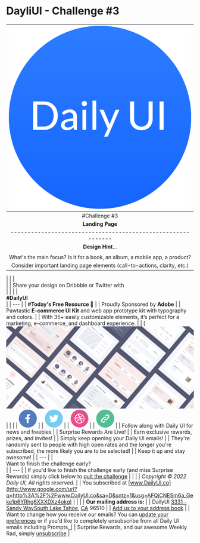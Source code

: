 # DayliUI - Challenge #3

| ![img](Images/IconDailyUI.png) |
| :----------------------------------------------------------: |
| #Challenge #3                                                |
| **Landing Page**                                             |
| ------------------------------------------------------------ |
| **Design Hint**...  | 
|                                                              |
| What's the main focus? Is it for a book, an album, a mobile app, a product? |
| Consider important landing page elements (call-to-actions, clarity, etc.) |
 
| |
| <br>                                                       |
| Share your design on Dribbble or Twitter with    <br>      |
| |
| <br> **#DailyUI** <br> |
| --- |
| **#Today's Free Resource 🌟** |
| Proudly Sponsored by **Adobe**  |
| Pawtastic **E-commerce UI Kit** and web app prototype kit with typography and colors. |
| With 35+ easily customizable elements, it’s perfect for a marketing, e-commerce, and dashboard experience. |
| [![img](Images/MultiplePost.png)  |
| |
| ![img](Images/IconFacebook.png)  |
| ![img](Images/IconTwitter.png) |
| ![img](Images/Icondribbble.png) |
| ![img](Images/IconDailyUIShare.png) |
| Follow along with Daily UI for news and freebies |
| Surprise Rewards Are Live! |
| Earn exclusive rewards, prizes, and invites!   |
| Simply keep opening your Daily UI emails!   |
| They're randomly sent to people with high open rates and the longer you're subscribed, the more likely you are to be selected!  |
| Keep it up and stay awesome! |
|  ---                                                            |
| <br> Want to finish the challenge early?   <br> |
|  ---                                                            |
| If you'd like to finish the challenge early (and miss Surprise Rewards) simply click below to [quit the challenge](https://www.google.com/url?q=https%3A%2F%2Fdailyui.us11.list-manage.com%2Fautomation%2Fremove%3Fuid%3D4f673bd669d38ddb22ebef774%26cid%3Da95ef3f617%26eid%3D96edc24e23&sa=D&sntz=1&usg=AFQjCNHguyKTuhREWmQM-aLkdrkIYIvOFw) |
| |
| *Copyright © 2022 Daily UI, All rights reserved.*  |
| You subscribed at [www.DailyUI.co](http://www.google.com/url?q=http%3A%2F%2Fwww.DailyUI.co&sa=D&sntz=1&usg=AFQjCNESm6a_Geke1p6YRhg6XXXDXz4okg) |
| |
| **Our mailing address is:** |
| DailyUI [3331 - Sandy Way](https://www.google.com/maps/search/3331+Sandy+Way+South+Lake+Tahoe+,++CA?entry=gmail&source=g)[South Lake Tahoe](https://www.google.com/maps/search/3331+Sandy+Way+South+Lake+Tahoe+,++CA?entry=gmail&source=g), [CA](https://www.google.com/maps/search/3331+Sandy+Way+South+Lake+Tahoe+,++CA?entry=gmail&source=g) 96510 |
| [Add us to your address book](https://www.google.com/url?q=https%3A%2F%2Fdailyui.us11.list-manage.com%2Fvcard%3Fu%3D4f673bd669d38ddb22ebef774%26id%3D0ac3a8df35&sa=D&sntz=1&usg=AFQjCNGrk8FhQJTaY3txBssTEk1CrxPRjw)  |
| Want to change how you receive our emails? You can [update your preferences](https://www.google.com/url?q=https%3A%2F%2Fdailyui.us11.list-manage.com%2Fprofile%3Fu%3D4f673bd669d38ddb22ebef774%26id%3D0ac3a8df35%26e%3D96edc24e23%26c%3De9ddced28f&sa=D&sntz=1&usg=AFQjCNHSaf-V1Q43WbxxIjyACEgJ3acI8Q) or if you'd like to completely unsubscribe from all Daily UI emails including Prompts[, ](https://www.google.com/maps/search/3331+Sandy+Way+South+Lake+Tahoe+,++CA?entry=gmail&source=g) |
| Surprise Rewards, and our awesome Weekly Rad, simply [unsubscribe](https://www.google.com/url?q=https%3A%2F%2Fdailyui.us11.list-manage.com%2Funsubscribe%3Fu%3D4f673bd669d38ddb22ebef774%26id%3D0ac3a8df35%26e%3D96edc24e23%26c%3De9ddced28f&sa=D&sntz=1&usg=AFQjCNEThRKHAccm7rOTYUAK7EP4f9cqkA) |

